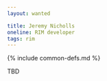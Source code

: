 ```yaml
---
layout: wanted

title: Jeremy Nicholls
oneline: RIM developer
tags: rim
---
```

{% include common-defs.md %}

TBD
